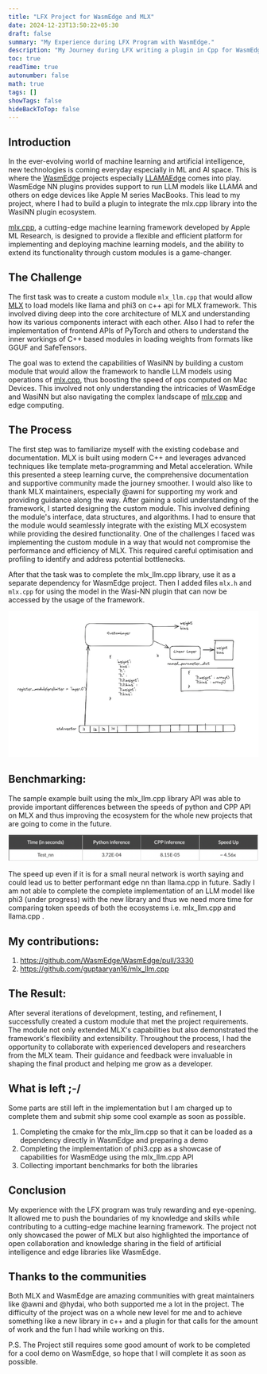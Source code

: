 ```yaml
---
title: "LFX Project for WasmEdge and MLX"
date: 2024-12-23T13:50:22+05:30
draft: false
summary: "My Experience during LFX Program with WasmEdge."
description: "My Journey during LFX writing a plugin in Cpp for WasmEdge to integrate it with MLX."
toc: true
readTime: true
autonumber: false
math: true
tags: []
showTags: false
hideBackToTop: false
---
```


## Introduction

In the ever-evolving world of machine learning and artificial intelligence, new technologies is coming everyday especially in ML and AI space. This is where the [WasmEdge](http://wasmedge.org/) projects especially [LLAMAEdge](https://llamaedge.com) comes into play. WasmEdge NN plugins provides support to run LLM models like LLAMA and others on edge devices like Apple M series MacBooks. This lead to my project, where I had to build a plugin to integrate the mlx.cpp library into the WasiNN plugin ecosystem.

[mlx.cpp](http://github.com/ml-explore/mlx), a cutting-edge machine learning framework developed by Apple ML Research, is designed to provide a flexible and efficient platform for implementing and deploying machine learning models, and the ability to extend its functionality through custom modules is a game-changer.

## The Challenge

The first task was to create a custom module `mlx_llm.cpp` that would allow [MLX](http://github.com/ml-explore/mlx) to load models like llama and phi3 on c++ api for MLX framework. This involved diving deep into the core architecture of MLX and understanding how its various components interact with each other. Also I had to refer the implementation of frontend APIs of PyTorch and others to understand the inner workings of C++ based modules in  loading weights from formats like GGUF and SafeTensors.

The goal was to extend the capabilities of WasiNN by building a custom module that would allow the framework to handle LLM models using operations of [mlx.cpp](http://github.com/ml-explore/mlx), thus boosting the speed of ops computed on Mac Devices. This involved not only understanding the intricacies of WasmEdge and WasiNN but also navigating the complex landscape of [mlx.cpp](http://github.com/ml-explore/mlx) and edge computing.

## The Process

The first step was to familiarize myself with the existing codebase and documentation. MLX is built using modern C++ and leverages advanced techniques like template meta-programming and Metal acceleration. While this presented a steep learning curve, the comprehensive documentation and supportive community made the journey smoother. I would also like to thank MLX maintainers, especially @awni for supporting my work and providing guidance along the way.
After gaining a solid understanding of the framework, I started designing the custom module. This involved defining the module's interface, data structures, and algorithms. I had to ensure that the module would seamlessly integrate with the existing MLX ecosystem while providing the desired functionality.
One of the challenges I faced was implementing the custom module in a way that would not compromise the performance and efficiency of MLX. This required careful optimisation and profiling to identify and address potential bottlenecks.

After that the task was to complete the mlx_llm.cpp  library, use it as a separate dependency for WasmEdge project. Then I added files `mlx.h` and `mlx.cpp` for using the model in the Wasi-NN plugin that can now be accessed by the usage of the framework.

![Figure 1 : An example NN that could be built using mlx components and my new mlx_llm.cpp library (used for testing the new Wasi-NN MLX plugin)](./images/Untitled.webp)

## Benchmarking:

The sample example built using the mlx_llm.cpp library API was able to provide important differences between the speeds of python and CPP API on MLX and thus improving the ecosystem for the whole new projects that are going to come in the future. 

![Figure 2 : Benchmarks for example](./images/benchmarks.png)

The speed up even if it is for a small neural network is worth saying and could lead us to better performant edge nn than llama.cpp in future. Sadly I am not able to complete the complete implementation of an LLM model like phi3 (under progress) with the new library and thus we need more time for comparing token speeds of both the ecosystems i.e. mlx_llm.cpp and llama.cpp .

## My contributions:

1. https://github.com/WasmEdge/WasmEdge/pull/3330
2. https://github.com/guptaaryan16/mlx_llm.cpp

## The Result:

After several iterations of development, testing, and refinement, I successfully created a custom module that met the project requirements. The module not only extended MLX's capabilities but also demonstrated the framework's flexibility and extensibility.
Throughout the process, I had the opportunity to collaborate with experienced developers and researchers from the MLX team. Their guidance and feedback were invaluable in shaping the final product and helping me grow as a developer.

## What is left ;-/

Some parts are still left in the implementation but I am charged up to complete them and submit ship some cool example as soon as possible.

1. Completing the cmake for the mlx_llm.cpp so that it can be loaded as a dependency directly in WasmEdge and preparing a demo
2. Completing the implementation of phi3.cpp as a showcase of capabilities for  WasmEdge using the mlx_llm.cpp API
3. Collecting important benchmarks for both the libraries

## Conclusion

My experience with the LFX program was truly rewarding and eye-opening. It allowed me to push the boundaries of my knowledge and skills while contributing to a cutting-edge machine learning framework. The project not only showcased the power of MLX but also highlighted the importance of open collaboration and knowledge sharing in the field of artificial intelligence and edge libraries like WasmEdge.

## Thanks to the communities

Both MLX and WasmEdge are amazing communities with great maintainers like @awni and @hydai, who both supported me a lot in the project. The difficulty of the project was on a whole new level for me and to achieve something like a new library in c++ and a plugin for that calls for the amount of work and the fun I had while working on this.

P.S. The Project still requires some good amount of work to be completed for a cool demo on WasmEdge, so hope that I will complete it as soon as possible.
